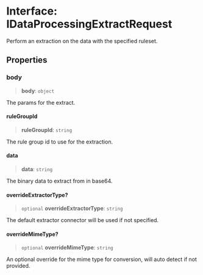 # Interface: IDataProcessingExtractRequest

Perform an extraction on the data with the specified ruleset.

## Properties

### body

> **body**: `object`

The params for the extract.

#### ruleGroupId

> **ruleGroupId**: `string`

The rule group id to use for the extraction.

#### data

> **data**: `string`

The binary data to extract from in base64.

#### overrideExtractorType?

> `optional` **overrideExtractorType**: `string`

The default extractor connector will be used if not specified.

#### overrideMimeType?

> `optional` **overrideMimeType**: `string`

An optional override for the mime type for conversion, will auto detect if not provided.
